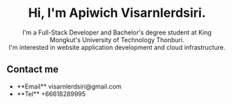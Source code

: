 <h1 align="center">Hi, I'm Apiwich Visarnlerdsiri.</h1>
<p align="center">I'm a Full-Stack Developer and Bachelor's degree student at King Mongkut's University of Technology Thonburi.<br> I'm interested in website application development and cloud infrastructure.</p>

<h2>Contact me</h2>
<ul>
  <li>**Email** visarnlerdsiri@gmail.com</li>
  <li>**Tel** +66618289995</li>
</ul>
